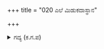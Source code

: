 +++
title = "020 ಎಲೆ ಮಿಡುಕದಾಸ್ಥಾನ"

+++

<details><summary>ಗದ್ಯ (ಕ.ಗ.ಪ) </summary>

20. 'ಒಂದು ಎಲೆಯೂ ಅಲುಗದಂತಿದ್ದ ಆಸ್ಥಾನದಲ್ಲಿ ವೀಳೆಯದ ಎಲೆಯ ಮಡಿಸುವ ರಭಸವಿರಲಿಲ್ಲ. ಅಲ್ಲಿ  ಅಗ್ಗಳಿಕೆ, ಮೀಸಲು ಮತ್ತು ಮಾನವನನ್ನು ಕಳೆದುಕೊಂಡ ಭಾವದಲ್ಲಿ ಇದ್ದ ಭಟರು ಒಳಗೊಳಗಿನ  ಸನ್ನೆಗಳು, ಓರೆಗೊರಳುಗಳು, ಔಡುಗಚ್ಚುಗಳು ಇವುಗಳ ಮೂಲಕ ಮಾತ್ರವೇ ವ್ಯವಹರಿಸುತ್ತಿದ್ದರು.
</details>
